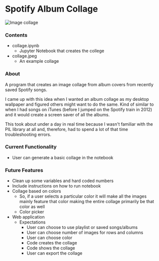# Spotify Album Collage

![Image collage](collage.jpeg)

### Contents
- collage.ipynb
  - Jupyter Notebook that creates the college
- collage.jpeg
  - An example collage

### About
A program that creates an image collage from album covers from recently saved Spotify songs.

I came up with this idea when I wanted an album collage as my desktop wallpaper and figured others might want to do the same. Kind of similar to when I had songs on iTunes (before I jumped on the Spotify train in 2012) and it would create a screen saver of all the albums.

This took about under a day in real time because I wasn't familiar with the PIL library at all and, therefore, had to spend a lot of that time troubleshooting errors.

### Current Functionality
- User can generate a basic collage in the notebook

### Future Features
- Clean up some variables and hard coded numbers
- Include instructions on how to run notebook
- Collage based on colors
  - So, if a user selects a particular color it will make all the images mainly feature that color making the entire collage primarily be that color as well
  - Color picker
- Web application
  - Expectations
    - User can choose to use playlist or saved songs/albums
    - User can choose number of images for rows and columns
    - User can choose color
    - Code creates the collage
    - Code shows the collage
    - User can export the collage
